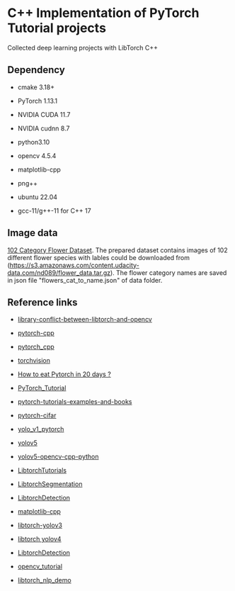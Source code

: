 # C++ Implementation of PyTorch Tutorial projects

Collected deep learning projects with LibTorch C++


## Dependency

- cmake 3.18+

- PyTorch 1.13.1

- NVIDIA CUDA 11.7

- NVIDIA cudnn 8.7

- python3.10

- opencv 4.5.4

- matplotlib-cpp

- png++

- ubuntu 22.04

- gcc-11/g++-11 for C++ 17

## Image data

[102 Category Flower Dataset](http://www.robots.ox.ac.uk/~vgg/data/flowers/102/index.html). The prepared dataset contains images of 102 different flower species with lables could be downloaded from (https://s3.amazonaws.com/content.udacity-data.com/nd089/flower_data.tar.gz). The flower category names are saved in json file "flowers_cat_to_name.json" of data folder.


## Reference links

- [library-conflict-between-libtorch-and-opencv](https://discuss.pytorch.org/t/library-conflict-between-libtorch-and-opencv/64489/9)

- [pytorch-cpp](https://github.com/prabhuomkar/pytorch-cpp)

- [pytorch_cpp](https://github.com/koba-jon/pytorch_cpp)

- [torchvision](https://github.com/pytorch/vision)

- [How to eat Pytorch in 20 days ?](https://github.com/lyhue1991/eat_pytorch_in_20_days)

- [PyTorch_Tutorial](https://github.com/tensor-yu/PyTorch_Tutorial)

- [pytorch-tutorials-examples-and-books](https://github.com/bat67/pytorch-tutorials-examples-and-books)

- [pytorch-cifar](https://github.com/kuangliu/pytorch-cifar)

- [yolo_v1_pytorch](https://github.com/motokimura/yolo_v1_pytorch)

- [yolov5](https://github.com/ultralytics/yolov5)

- [yolov5-opencv-cpp-python](https://github.com/doleron/yolov5-opencv-cpp-python)

- [LibtorchTutorials](https://github.com/AllentDan/LibtorchTutorials)

- [LibtorchSegmentation](https://github.com/AllentDan/LibtorchSegmentation)

- [LibtorchDetection](https://github.com/AllentDan/LibtorchDetection)

- [matplotlib-cpp](https://github.com/lava/matplotlib-cpp)

- [libtorch-yolov3](https://github.com/walktree/libtorch-yolov3)

- [libtorch yolov4](https://github.com/rockyzhengwu/libtorch-yolov4)

- [LibtorchDetection](https://github.com/AllentDan/LibtorchDetection)

- [opencv_tutorial](https://github.com/gloomyfish1998/opencv_tutorial)

- [libtorch_nlp_demo](https://github.com/tashaxing/libtorch_nlp_demo)




